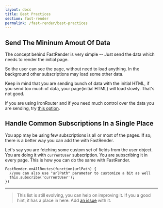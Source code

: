 ```yaml
---
layout: docs
title: Best Practices
section: fast-render
permalink: /fast-render/best-practices
---
```


## Send The Mininum Amout Of Data

The concept behind FastRender is very simple -- Just send the data which needs to render the initial page.

So the user can see the page, without need to load anything. In the background other subscriptions may load some other data.

Keep in mind that you are sending bunch of data with the initial HTML, if you send too much of data, your page(initial HTML) will load slowly. That's not good.

If you are using IronRouter and if you need much control over the data you are sending, try [this option](/iron-router-support/#option_3_using_fastrender_with_much_control).

## Handle Common Subscriptions In a Single Place

You app may be using few subscriptions is all or most of the pages. If so, there is a better way you can add the with FastRender. 

Let's say you are fetching some custom set of fields from the user object. You are doing it with `currentUser` subscription. You are subscribing it in every page. This is how you can do the same with FastRender.

    FastRender.onAllRoutes(function(urlPath) {
      //you can also use "urlPath" parameter to customize a bit as well 
      this.subscribe('currentUser');
    })

---

> This list is still evolving, you can help on improving it. If you a good hint, it has a place in here. Add [an issue](https://github.com/arunoda/meteor-fast-render/issues) with it.